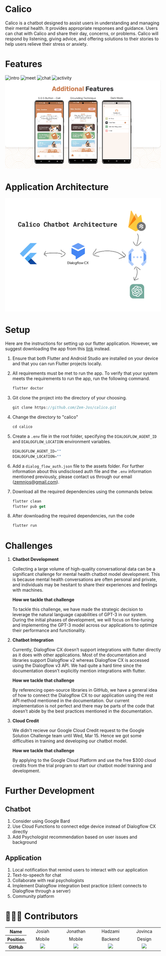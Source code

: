 # Calico

Calico is a chatbot designed to assist users in understanding and managing their mental health. It provides appropriate responses and guidance. Users can chat with Calico and share their day, concerns, or problems. Calico will respond by listening, giving advice, and offering solutions to their stories to help users relieve their stress or anxiety.

# Features

![intro](gif/calicoIntro.gif)
![meet](gif/meetCalico.gif)
![chat](gif/chat.gif)
![activity](gif/activity.gif)
![additional feature](gif/addFeature.gif)

# Application Architecture

[![Brainstorming.png](assets/Brainstorming.png)](https://file.notion.so/f/s/aa26ee2a-6156-492e-9893-24f95a223a40/Brainstorming.png?spaceId=a85faf36-cd79-4771-9c89-69ebfe74ab33&table=block&id=ed0e6118-d50c-49e7-916a-649f5e21ee18&expirationTimestamp=1679996884930&signature=MnhzC0q6Vbg-mmyyKPufYXvFrObg2DZJARli6RZa7eo&downloadName=Brainstorming.png)


# Setup

Here are the instructions for setting up our flutter application. However, we suggest downloading the app from this [link](https://drive.google.com/file/d/1PzQ05Uh0Ncfd-rPG_VG1ED_s2E3AfLt5/view?usp=sharing) instead.

1. Ensure that both Flutter and Android Studio are installed on your device and that you can run Flutter projects locally.
2. All requirements must be met to run the app. To verify that your system meets the requirements to run the app, run the following command.

   ```dart
   flutter doctor
   ```

3. Git clone the project into the directory of your choosing.

   ```dart
   git clone https://github.com/Zem-Jos/calico.git
   ```

4. Change the directory to "calico"

   ```dart
   cd calico
   ```

5. Create a `.env` file in the root folder, specifying the `DIALOGFLOW_AGENT_ID` and `DIALOGFLOW_LOCATION` environment variables.

   ```dart
   DIALOGFLOW_AGENT_ID=""
   DIALOGFLOW_LOCATION=""
   ```

6. Add a `dialog_flow_auth.json` file to the assets folder. For further information about this undisclosed auth file and the `.env` information mentioned previously, please contact us through our email (zemnjos@gmail.com).
7. Download all the required dependencies using the commands below.

   ```dart
   flutter clean
   flutter pub get
   ```

8. After downloading the required dependencies, run the code

   ```dart
   flutter run
   ```

# Challenges

1. **Chatbot Development**

   Collecting a large volume of high-quality conversational data can be a significant challenge for mental health chatbot model development. This is because mental health conversations are often personal and private, and individuals may be hesitant to share their experiences and feelings with machines.

   **How we tackle that challenge**

   To tackle this challenge, we have made the strategic decision to leverage the natural language capabilities of GPT-3 in our system. During the initial phases of development, we will focus on fine-tuning and implementing the GPT-3 model across our applications to optimize their performance and functionality.

2. **Chatbot Integration**

   Currently, Dialogflow CX doesn’t support integrations with flutter directly as it does with other applications. Most of the documentation and libraries support Dialogflow v2 whereas Dialogflow CX is accessed using the Dialogflow v3 API. We had quite a hard time since the documentation doesn’t explicitly mention integrations with flutter.

   **How we tackle that challenge**

   By referencing open-source libraries in GitHub, we have a general idea of how to connect the Dialogflow CX to our application using the rest API method mentioned in the documentation. Our current implementation is not perfect and there may be parts of the code that doesn’t abide by the best practices mentioned in the documentation.

3. **Cloud Credit**

   We didn't recieve our Google Cloud Credit request to the Google Solution Challenge team until Wed, Mar 15. Hence we got some difficulties in training and developing our chatbot model.

   **How we tackle that challenge**

   By applying to the Google Cloud Platform and use the free $300 cloud credits from the trial program to start our chatbot model training and development.

# Further Development

## Chatbot

1. Consider using Google Bard
2. Use Cloud Functions to connect edge device instead of Dialogflow CX directly
3. Add Psychologist recommendation based on user issues and background 

## Application

1. Local notification that remind users to interact with our application
2. Text-to-speech for chat
3. Collaborate with real psychologists
4. Implement Dialogflow integration best practice (client connects to Dialogflow through a server)
5. Community platform

# 👨‍👩‍👦 Contributors
<table width="100%">
    <thead>
    </thead>
    <tbody>
    <tr>
        <th>Name</th>
        <td width="100" align="center">Josiah</td>
        <td width="100" align="center">Jonathan</td>
        <td width="100" align="center">Hadzami</td>
        <td width="100" align="center">Jovinca</td>
    </tr>
    <tr>
        <th>Position</th>
        <td width="150" align="center">
            Mobile<br>
        </td>
        <td width="150" align="center">
            Mobile<br>
        </td>
        <td width="150" align="center">
            Backend<br>
        </td>
        <td width="150" align="center">
            Design<br>
        </td>
    </tr>
    <tr>
        <th>GitHub</th>
        <td width="100" align="center">
            <a href="https://github.com/josiahfs">
                <img width="50" src="https://avatars.githubusercontent.com/u/87465571?v=4"/>
            </a>
        </td>
        <td width="100" align="center">
            <a href="https://github.com/jon-mun">
                <img width="50" src="https://avatars.githubusercontent.com/u/88200206?v=4"/>
            </a>
        </td>
        <td width="100" align="center">
            <a href="https://github.com/hadhaz">
                <img width="50" src="https://avatars.githubusercontent.com/u/88570718?v=4"/>
            </a>
        </td>
        <td align="center">
            <a href="https://github.com/vincalaudia">
                <img width="50" src="https://avatars.githubusercontent.com/u/89190971?v=4"/>
            </a>
        </td>
     </tr>
    </tbody>
</table>
